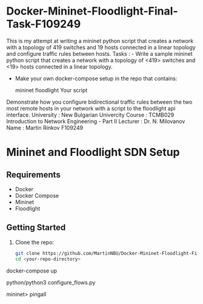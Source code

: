 # Docker-Mininet-Floodlight-Final-Task-F109249
This is my attempt at writing a mininet python script that creates a network with a topology of 419 switches and 19 hosts connected in a linear topology and configure traffic rules between hosts.
Tasks : - Write a sample mininet python script that creates a network with a topology of <419> switches and <19> hosts connected in a linear topology.

- Make your own docker-compose setup in the repo that contains:

    mininet
    floodlight
    Your script

Demonstrate how you configure bidirectional traffic rules between the two most remote hosts in your network with a script to the floodlight api interface.
University : New Bulgarian Univercity
Course : TCMB029 Introduction to Network Engineering - Part II
Lecturer : Dr. N. Milovanov
Name : Martin Rinkov F109249

# Mininet and Floodlight SDN Setup

## Requirements
- Docker
- Docker Compose
- Mininet
- Floodlight

## Getting Started
1. Clone the repo:
   ```bash
   git clone https://github.com/MartinNBU/Docker-Mininet-Floodlight-Final-Task-F109249.git
   cd <your-repo-directory>

docker-compose up

python/python3 configure_flows.py

mininet> pingall





